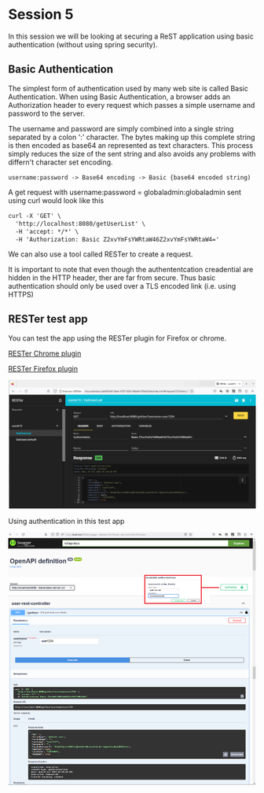 # Session 5

In this session we will be looking at securing a ReST application using basic authentication (without using spring security).

## Basic Authentication

The simplest form of authentication used by many web site is called Basic Authentication. 
When using Basic Authentication, a browser adds an Authorization header to every request which passes a simple username and password to the server.

The username and password are simply combined into a single string separated by a colon ':' character.
The bytes making up this complete string is then encoded as base64 an represented as text characters. 
This process simply reduces the size of the sent string and also avoids any problems with differn't character set encoding.

```
username:password -> Base64 encoding -> Basic {base64 encoded string)
```
A get request with username:password = globaladmin:globaladmin sent using curl would look like this

```
curl -X 'GET' \
  'http://localhost:8080/getUserList' \
  -H 'accept: */*' \
  -H 'Authorization: Basic Z2xvYmFsYWRtaW46Z2xvYmFsYWRtaW4='
```
We can also use a tool called RESTer to create a request.

It is important to note that even though the authententcation creadential are hidden in the HTTP header, ther are far from secure. 
Thus basic authentication should only be used over a TLS encoded link (i.e. using HTTPS)

## RESTer test app

You can test the app using the RESTer plugin for Firefox or chrome.

[RESTer Chrome plugin](https://chrome.google.com/webstore/detail/rester/eejfoncpjfgmeleakejdcanedmefagga)

[RESTer Firefox plugin](https://addons.mozilla.org/en-GB/firefox/addon/rester/)

![alt text](../session5/images/RESTerCom619-5.png "Figure RESTerCom619-5.png")


Using authentication in this test app

![alt text](../session5/images/ReSTER-Example1.png "Figure ReSTER-Example1.png")
